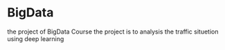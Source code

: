 # BigData
the project of BigData Course
the project is to analysis the traffic situetion  using deep learning
